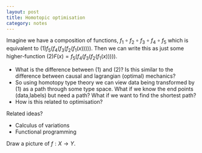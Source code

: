 ```yaml
---
layout: post
title: Homotopic optimisation
category: notes
---
```


Imagine we have a composition of functions, $f_1 \circ f_2 \circ f_3 \circ f_4 \circ f_5$ which is equivalent to $(1)
f_5(f_4(f_3(f_2(f_1(x)))))$. Then we can write this as just some higher-function $(2) F(x) = f_5(f_4(f_3(f_2(f_1(x)))))$.

* What is the difference between (1) and (2)? Is this similar to the difference between causal and lagrangian (optimal) mechanics?
* So using homotopy type theory we can view data being transformed by (1) as a path through some type space. What if we know the end points (data,labels) but need a path? What if we want to find the shortest path?
* How is this related to optimisation?

Related ideas?
* Calculus of variations
* Functional programming


Draw a picture of $f:X\rightarrow Y$.

